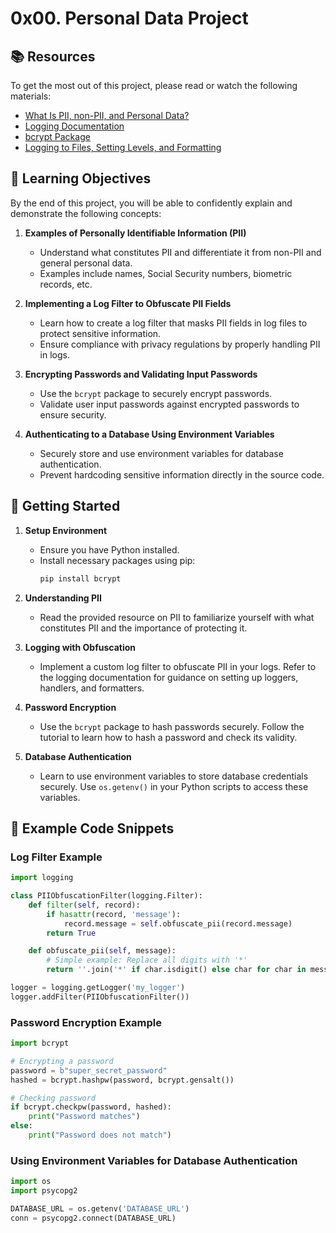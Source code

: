 # 0x00. Personal Data Project

## 📚 Resources

To get the most out of this project, please read or watch the following materials:

- [What Is PII, non-PII, and Personal Data?](https://example.com/pii-info)
- [Logging Documentation](https://example.com/logging-docs)
- [bcrypt Package](https://example.com/bcrypt-package)
- [Logging to Files, Setting Levels, and Formatting](https://example.com/logging-files)

## 🧠 Learning Objectives

By the end of this project, you will be able to confidently explain and demonstrate the following concepts:

1. **Examples of Personally Identifiable Information (PII)**
   - Understand what constitutes PII and differentiate it from non-PII and general personal data.
   - Examples include names, Social Security numbers, biometric records, etc.

2. **Implementing a Log Filter to Obfuscate PII Fields**
   - Learn how to create a log filter that masks PII fields in log files to protect sensitive information.
   - Ensure compliance with privacy regulations by properly handling PII in logs.

3. **Encrypting Passwords and Validating Input Passwords**
   - Use the `bcrypt` package to securely encrypt passwords.
   - Validate user input passwords against encrypted passwords to ensure security.

4. **Authenticating to a Database Using Environment Variables**
   - Securely store and use environment variables for database authentication.
   - Prevent hardcoding sensitive information directly in the source code.

## 🚀 Getting Started

1. **Setup Environment**
   - Ensure you have Python installed.
   - Install necessary packages using pip:
     ```sh
     pip install bcrypt
     ```

2. **Understanding PII**
   - Read the provided resource on PII to familiarize yourself with what constitutes PII and the importance of protecting it.

3. **Logging with Obfuscation**
   - Implement a custom log filter to obfuscate PII in your logs. Refer to the logging documentation for guidance on setting up loggers, handlers, and formatters.

4. **Password Encryption**
   - Use the `bcrypt` package to hash passwords securely. Follow the tutorial to learn how to hash a password and check its validity.

5. **Database Authentication**
   - Learn to use environment variables to store database credentials securely. Use `os.getenv()` in your Python scripts to access these variables.

## 📝 Example Code Snippets

### Log Filter Example
```python
import logging

class PIIObfuscationFilter(logging.Filter):
    def filter(self, record):
        if hasattr(record, 'message'):
            record.message = self.obfuscate_pii(record.message)
        return True

    def obfuscate_pii(self, message):
        # Simple example: Replace all digits with '*'
        return ''.join('*' if char.isdigit() else char for char in message)

logger = logging.getLogger('my_logger')
logger.addFilter(PIIObfuscationFilter())
```

### Password Encryption Example
```python
import bcrypt

# Encrypting a password
password = b"super_secret_password"
hashed = bcrypt.hashpw(password, bcrypt.gensalt())

# Checking password
if bcrypt.checkpw(password, hashed):
    print("Password matches")
else:
    print("Password does not match")
```

### Using Environment Variables for Database Authentication
```python
import os
import psycopg2

DATABASE_URL = os.getenv('DATABASE_URL')
conn = psycopg2.connect(DATABASE_URL)
